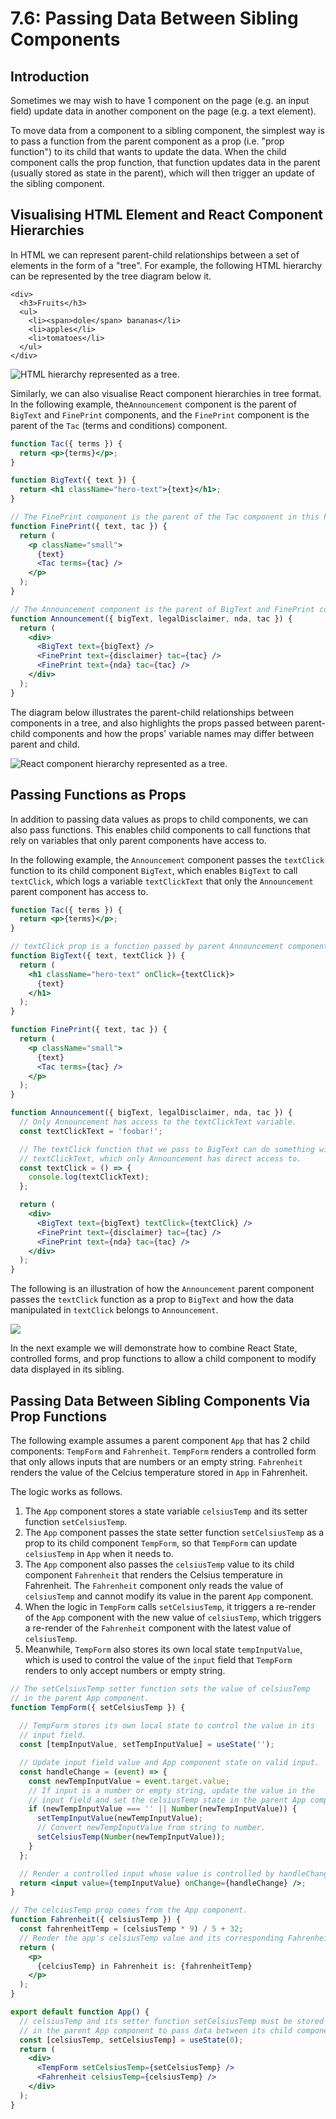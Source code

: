 # 7.6: Passing Data Between Sibling Components

## Introduction

Sometimes we may wish to have 1 component on the page \(e.g. an input field\) update data in another component on the page \(e.g. a text element\).

To move data from a component to a sibling component, the simplest way is to pass a function from the parent component as a prop \(i.e. "prop function"\) to its child that wants to update the data. When the child component calls the prop function, that function updates data in the parent \(usually stored as state in the parent\), which will then trigger an update of the sibling component.

## Visualising HTML Element and React Component Hierarchies

In HTML we can represent parent-child relationships between a set of elements in the form of a "tree". For example, the following HTML hierarchy can be represented by the tree diagram below it.

```markup
<div>
  <h3>Fruits</h3>
  <ul>
    <li><span>dole</span> bananas</li>
    <li>apples</li>
    <li>tomatoes</li>
  </ul>
</div>
```

![HTML hierarchy represented as a tree.](../.gitbook/assets/prop-hierarchy.jpg)

Similarly, we can also visualise React component hierarchies in tree format. In the following example, the`Announcement` component is the parent of `BigText` and `FinePrint` components, and the `FinePrint` component is the parent of the `Tac` \(terms and conditions\) component. 

```jsx
function Tac({ terms }) {
  return <p>{terms}</p>;
}

function BigText({ text }) {
  return <h1 className="hero-text">{text}</h1>;
}

// The FinePrint component is the parent of the Tac component in this hierarchy.
function FinePrint({ text, tac }) {
  return (
    <p className="small">
      {text}
      <Tac terms={tac} />
    </p>
  );
}

// The Announcement component is the parent of BigText and FinePrint components.
function Announcement({ bigText, legalDisclaimer, nda, tac }) {
  return (
    <div>
      <BigText text={bigText} />
      <FinePrint text={disclaimer} tac={tac} />
      <FinePrint text={nda} tac={tac} />
    </div>
  );
}
```

The diagram below illustrates the parent-child relationships between components in a tree, and also highlights the props passed between parent-child components and how the props' variable names may differ between parent and child.

![React component hierarchy represented as a tree.](../.gitbook/assets/prop-hierarchy-2.jpg)

## Passing Functions as Props

In addition to passing data values as props to child components, we can also pass functions. This enables child components to call functions that rely on variables that only parent components have access to.

In the following example, the `Announcement` component passes the `textClick` function to its child component `BigText`, which enables `BigText` to call `textClick`, which logs a variable `textClickText` that only the `Announcement` parent component has access to.

```jsx
function Tac({ terms }) {
  return <p>{terms}</p>;
}

// textClick prop is a function passed by parent Announcement component.
function BigText({ text, textClick }) {
  return (
    <h1 className="hero-text" onClick={textClick}>
      {text}
    </h1>
  );
}

function FinePrint({ text, tac }) {
  return (
    <p className="small">
      {text}
      <Tac terms={tac} />
    </p>
  );
}

function Announcement({ bigText, legalDisclaimer, nda, tac }) {
  // Only Announcement has access to the textClickText variable.
  const textClickText = 'foobar!';

  // The textClick function that we pass to BigText can do something with
  // textClickText, which only Announcement has direct access to.
  const textClick = () => {
    console.log(textClickText);
  };

  return (
    <div>
      <BigText text={bigText} textClick={textClick} />
      <FinePrint text={disclaimer} tac={tac} />
      <FinePrint text={nda} tac={tac} />
    </div>
  );
}
```

The following is an illustration of how the `Announcement` parent component passes the `textClick` function as a prop to `BigText` and how the data manipulated in `textClick` belongs to `Announcement`.

![](../.gitbook/assets/lifting-functions.jpg)

In the next example we will demonstrate how to combine React State, controlled forms, and prop functions to allow a child component to modify data displayed in its sibling.

## Passing Data Between Sibling Components Via Prop Functions

The following example assumes a parent component `App` that has 2 child components: `TempForm` and `Fahrenheit`. `TempForm` renders a controlled form that only allows inputs that are numbers or an empty string. `Fahrenheit` renders the value of the Celcius temperature stored in `App` in Fahrenheit. 

The logic works as follows.

1. The `App` component stores a state variable `celsiusTemp` and its setter function `setCelsiusTemp`. 
2. The `App` component passes the state setter function `setCelsiusTemp` as a prop to its child component `TempForm`, so that `TempForm` can update `celsiusTemp` in `App` when it needs to.
3. The `App` component also passes the `celsiusTemp` value to its child component `Fahrenheit` that renders the Celsius temperature in Fahrenheit. The `Fahrenheit` component only reads the value of `celsiusTemp` and cannot modify its value in the parent `App` component.
4. When the logic in `TempForm` calls `setCelsiusTemp`, it triggers a re-render of the `App` component with the new value of `celsiusTemp`, which triggers a re-render of the `Fahrenheit` component with the latest value of `celsiusTemp`. 
5. Meanwhile, `TempForm` also stores its own local state `tempInputValue`, which is used to control the value of the `input` field that `TempForm` renders to only accept numbers or empty string.

```jsx
// The setCelsiusTemp setter function sets the value of celsiusTemp
// in the parent App component.
function TempForm({ setCelsiusTemp }) {
  
  // TempForm stores its own local state to control the value in its
  // input field.
  const [tempInputValue, setTempInputValue] = useState('');

  // Update input field value and App component state on valid input.
  const handleChange = (event) => {
    const newTempInputValue = event.target.value;
    // If input is a number or empty string, update the value in the
    // input field and set the celsiusTemp state in the parent App component.
    if (newTempInputValue === '' || Number(newTempInputValue)) {
      setTempInputValue(newTempInputValue);
      // Convert newTempInputValue from string to number.
      setCelsiusTemp(Number(newTempInputValue));
    }
  };

  // Render a controlled input whose value is controlled by handleChange.
  return <input value={tempInputValue} onChange={handleChange} />;
}

// The celciusTemp prop comes from the App component.
function Fahrenheit({ celsiusTemp }) {
  const fahrenheitTemp = (celsiusTemp * 9) / 5 + 32;
  // Render the app's celsiusTemp value and its corresponding Fahrenheit value.
  return (
    <p>
      {celciusTemp} in Fahrenheit is: {fahrenheitTemp}
    </p>
  );
}

export default function App() {
  // celsiusTemp and its setter function setCelsiusTemp must be stored
  // in the parent App component to pass data between its child components.
  const [celsiusTemp, setCelsiusTemp] = useState(0);
  return (
    <div>
      <TempForm setCelsiusTemp={setCelsiusTemp} />
      <Fahrenheit celsiusTemp={celsiusTemp} />
    </div>
  );
}
```

